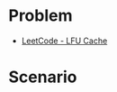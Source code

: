 # Problem

* [LeetCode - LFU Cache](https://leetcode.com/problems/lfu-cache/?tab=Description)

# Scenario
